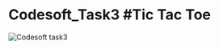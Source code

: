 # Codesoft_Task3 #Tic Tac Toe
![Codesoft task3](https://github.com/user-attachments/assets/a69f8304-0302-425a-916e-970a28f918d0)
